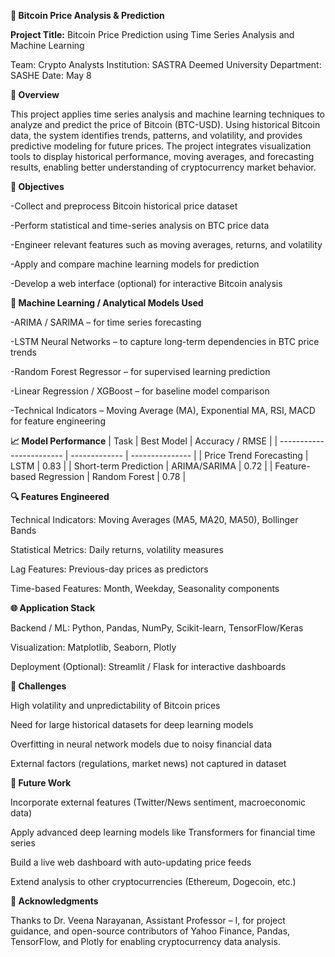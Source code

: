 **📝 Bitcoin Price Analysis & Prediction**

**Project Title:**
Bitcoin Price Prediction using Time Series Analysis and Machine Learning

Team: Crypto Analysts
Institution: SASTRA Deemed University
Department: SASHE
Date: May 8

**📌 Overview**

This project applies time series analysis and machine learning techniques to analyze and predict the price of Bitcoin (BTC-USD). Using historical Bitcoin data, the system identifies trends, patterns, and volatility, and provides predictive modeling for future prices. The project integrates visualization tools to display historical performance, moving averages, and forecasting results, enabling better understanding of cryptocurrency market behavior.

**🎯 Objectives**

 -Collect and preprocess Bitcoin historical price dataset

 -Perform statistical and time-series analysis on BTC price data

 -Engineer relevant features such as moving averages, returns, and volatility

 -Apply and compare machine learning models for prediction

 -Develop a web interface (optional) for interactive Bitcoin analysis

**🧠 Machine Learning / Analytical Models Used**
 
 -ARIMA / SARIMA – for time series forecasting

 -LSTM Neural Networks – to capture long-term dependencies in BTC price trends

 -Random Forest Regressor – for supervised learning prediction

 -Linear Regression / XGBoost – for baseline model comparison

 -Technical Indicators – Moving Average (MA), Exponential MA, RSI, MACD for feature engineering

**📈 Model Performance**
| Task                     | Best Model    | Accuracy / RMSE |
| ------------------------ | ------------- | --------------- |
| Price Trend Forecasting  | LSTM          |      0.83       |
| Short-term Prediction    | ARIMA/SARIMA  |      0.72       |
| Feature-based Regression | Random Forest |      0.78       |

**🔍 Features Engineered**

Technical Indicators: Moving Averages (MA5, MA20, MA50), Bollinger Bands

Statistical Metrics: Daily returns, volatility measures

Lag Features: Previous-day prices as predictors

Time-based Features: Month, Weekday, Seasonality components

**🌐 Application Stack**

Backend / ML: Python, Pandas, NumPy, Scikit-learn, TensorFlow/Keras

Visualization: Matplotlib, Seaborn, Plotly

Deployment (Optional): Streamlit / Flask for interactive dashboards

**🚧 Challenges**

High volatility and unpredictability of Bitcoin prices

Need for large historical datasets for deep learning models

Overfitting in neural network models due to noisy financial data

External factors (regulations, market news) not captured in dataset

**🚀 Future Work**

Incorporate external features (Twitter/News sentiment, macroeconomic data)

Apply advanced deep learning models like Transformers for financial time series

Build a live web dashboard with auto-updating price feeds

Extend analysis to other cryptocurrencies (Ethereum, Dogecoin, etc.)

**🙏 Acknowledgments**

Thanks to Dr. Veena Narayanan, Assistant Professor – I, for project guidance, and open-source contributors of Yahoo Finance, Pandas, TensorFlow, and Plotly for enabling cryptocurrency data analysis.
